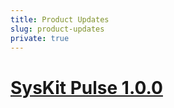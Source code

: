 ```yaml
---
title: Product Updates
slug: product-updates
private: true
---
```


# [SysKit Pulse 1.0.0](pulse-release-note.md)
